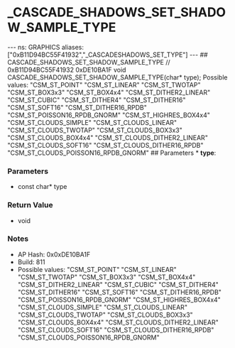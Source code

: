 # _CASCADE_SHADOWS_SET_SHADOW_SAMPLE_TYPE

--- ns: GRAPHICS aliases: ["0xB11D94BC55F41932","_CASCADESHADOWS_SET_TYPE"] --- ## CASCADE_SHADOWS_SET_SHADOW_SAMPLE_TYPE  // 0xB11D94BC55F41932 0xDE10BA1F void CASCADE_SHADOWS_SET_SHADOW_SAMPLE_TYPE(char* type);  Possible values: "CSM_ST_POINT" "CSM_ST_LINEAR" "CSM_ST_TWOTAP" "CSM_ST_BOX3x3" "CSM_ST_BOX4x4" "CSM_ST_DITHER2_LINEAR" "CSM_ST_CUBIC" "CSM_ST_DITHER4" "CSM_ST_DITHER16" "CSM_ST_SOFT16" "CSM_ST_DITHER16_RPDB" "CSM_ST_POISSON16_RPDB_GNORM" "CSM_ST_HIGHRES_BOX4x4" "CSM_ST_CLOUDS_SIMPLE" "CSM_ST_CLOUDS_LINEAR" "CSM_ST_CLOUDS_TWOTAP" "CSM_ST_CLOUDS_BOX3x3" "CSM_ST_CLOUDS_BOX4x4" "CSM_ST_CLOUDS_DITHER2_LINEAR" "CSM_ST_CLOUDS_SOFT16" "CSM_ST_CLOUDS_DITHER16_RPDB" "CSM_ST_CLOUDS_POISSON16_RPDB_GNORM"  ## Parameters * **type**:

### Parameters
* const char* type

### Return Value
* void

### Notes
* AP Hash: 0x0xDE10BA1F
* Build: 811
* Possible values:
"CSM_ST_POINT"
"CSM_ST_LINEAR"
"CSM_ST_TWOTAP"
"CSM_ST_BOX3x3"
"CSM_ST_BOX4x4"
"CSM_ST_DITHER2_LINEAR"
"CSM_ST_CUBIC"
"CSM_ST_DITHER4"
"CSM_ST_DITHER16"
"CSM_ST_SOFT16"
"CSM_ST_DITHER16_RPDB"
"CSM_ST_POISSON16_RPDB_GNORM"
"CSM_ST_HIGHRES_BOX4x4"
"CSM_ST_CLOUDS_SIMPLE"
"CSM_ST_CLOUDS_LINEAR"
"CSM_ST_CLOUDS_TWOTAP"
"CSM_ST_CLOUDS_BOX3x3"
"CSM_ST_CLOUDS_BOX4x4"
"CSM_ST_CLOUDS_DITHER2_LINEAR"
"CSM_ST_CLOUDS_SOFT16"
"CSM_ST_CLOUDS_DITHER16_RPDB"
"CSM_ST_CLOUDS_POISSON16_RPDB_GNORM"

